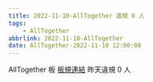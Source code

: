 ```yaml
---
title: 2022-11-10-AllTogether 違規 0 人
tags:
    - AllTogether
abbrlink: 2022-11-10-AllTogether
date: AllTogether-2022-11-10 12:00:00
---
```

AllTogether 板 [板規連結](https://www.ptt.cc/bbs/AllTogether/M.1643211430.A.5FB.html)
昨天違規 0 人
